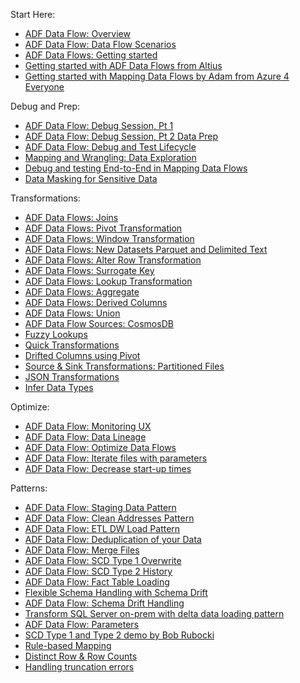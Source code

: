 Start Here:
* [ADF Data Flow: Overview](https://www.youtube.com/watch?v=ZMG-qPqeH50)
* [ADF Data Flow: Data Flow Scenarios](https://www.youtube.com/watch?v=l-Pjii8eNBM&t=6s)
* [ADF Data Flows: Getting started](http://youtu.be/MFw7t_8tuV4)
* [Getting started with ADF Data Flows from Altius](https://www.youtube.com/watch?v=CQ1JfgZKH9s&t=981s)
* [Getting started with Mapping Data Flows by Adam from Azure 4 Everyone](https://www.youtube.com/watch?v=AUpMCRggjIM)

Debug and Prep:
* [ADF Data Flow: Debug Session, Pt 1](https://www.youtube.com/watch?v=k0YHmJc14FM)
* [ADF Data Flow: Debug Session, Pt 2 Data Prep](https://www.youtube.com/watch?v=6ezKRDgK3rE)
* [ADF Data Flow: Debug and Test Lifecycle](https://youtu.be/fktIWdJiqTk)
* [Mapping and Wrangling: Data Exploration](http://youtu.be/En1ztyh5GaA)
* [Debug and testing End-to-End in Mapping Data Flows](http://youtu.be/3ANxyvDGfjA)
* [Data Masking for Sensitive Data](https://www.youtube.com/watch?v=OFd4LeiTmfs)

Transformations:
* [ADF Data Flows: Joins](https://www.youtube.com/watch?v=zukwayEXRtg)
* [ADF Data Flows: Pivot Transformation](https://www.youtube.com/watch?v=Tua14ZQA3F8&t=34s)
* [ADF Data Flows: Window Transformation](https://www.youtube.com/watch?v=m6zgbtY5AYQ)
* [ADF Data Flows: New Datasets Parquet and Delimited Text](https://youtu.be/V_2a60j2Kjo)
* [ADF Data Flows: Alter Row Transformation](https://www.youtube.com/watch?v=4ktoohwptmQ)
* [ADF Data Flows: Surrogate Key](https://www.youtube.com/watch?v=ISpegL9CbTM)
* [ADF Data Flows: Lookup Transformation](https://www.youtube.com/watch?v=9U-0VPU2ZPU)
* [ADF Data Flows: Aggregate](http://youtu.be/jdL75xIr98I)
* [ADF Data Flows: Derived Columns](https://www.youtube.com/watch?v=FFCbU4ujCiY)
* [ADF Data Flows: Union](http://youtu.be/_Et6mg1tEr8?hd=1)
* [ADF Data Flow Sources: CosmosDB](http://youtu.be/plp1etT2ftY?hd=1)
* [Fuzzy Lookups](http://youtu.be/7gdwExjHBbw)
* [Quick Transformations](https://www.youtube.com/watch?v=CP0TnNmaLA0)
* [Drifted Columns using Pivot](https://youtu.be/5MygzCX0wnM)
* [Source & Sink Transformations: Partitioned Files](https://www.youtube.com/watch?v=7Q-db4Qgc4M)
* [JSON Transformations](https://www.youtube.com/watch?v=yY5aB7Kdhjg)
* [Infer Data Types](https://www.youtube.com/watch?v=nJjRzlFktlA)

Optimize:
* [ADF Data Flow: Monitoring UX](https://www.youtube.com/watch?v=AYkwX6J9sII&t=4s)
* [ADF Data Flow: Data Lineage](https://www.youtube.com/watch?v=5KvqYF-y93s)
* [ADF Data Flow: Optimize Data Flows](https://www.youtube.com/watch?v=a2KtwUJngHo)
* [ADF Data Flow: Iterate files with parameters](http://youtu.be/uEgz0ptYRDM?hd=1)
* [ADF Data Flow: Decrease start-up times]()

Patterns:
* [ADF Data Flow: Staging Data Pattern](https://youtu.be/mZLKdyoL3Mo)
* [ADF Data Flow: Clean Addresses Pattern](https://youtu.be/axEYbuU3lmw)
* [ADF Data Flow: ETL DW Load Pattern](https://www.youtube.com/watch?v=7mLqwtmeQFg)
* [ADF Data Flow: Deduplication of your Data](https://www.youtube.com/watch?v=OLenvYwg__I)
* [ADF Data Flow: Merge Files](http://youtu.be/WbDTBAyYte8)
* [ADF Data Flow: SCD Type 1 Overwrite](http://youtu.be/Rz2zx5GRbrA)
* [ADF Data Flow: SCD Type 2 History](http://youtu.be/123CptslKvU)
* [ADF Data Flow: Fact Table Loading](http://youtu.be/ABG3X9pgFPQ)
* [Flexible Schema Handling with Schema Drift](https://www.youtube.com/watch?v=1vvCM29JSAs)
* [ADF Data Flow: Schema Drift Handling](https://www.youtube.com/watch?v=vSTn_aGq3C8)
* [Transform SQL Server on-prem with delta data loading pattern](https://youtu.be/IN-4v0e7UIs)
* [ADF Data Flow: Parameters](https://www.youtube.com/watch?v=vpuuQcFojt8)
* [SCD Type 1 and Type 2 demo by Bob Rubocki](https://www.youtube.com/watch?v=ps12o93VAo0)
* [Rule-based Mapping](https://youtu.be/5lf1lh1qMwU)
* [Distinct Row & Row Counts](https://youtu.be/ryYo8UFUgTI)
* [Handling truncation errors](http://youtu.be/sPpcSiKQz34)
